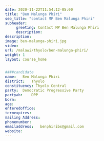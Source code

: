 ```yaml
---
date: 2020-11-22T11:54:12-05:00
title: "Ben Malunga Phiri"
seo_title: "contact MP Ben Malunga Phiri"
subheader:
     greeting: Contact MP Ben Malunga Phiri
     description: 
description: 
image: ben-malunga-phiri.jpg
video: 
url: /malawi/thyolo/ben-malunga-phiri/
weight: 1
layout: course_home


####candidate
name:	Ben Malunga Phiri
district:	Thyolo
constituency: Thyolo Central
party:	Democratic Progressive Party
partyab:	DPP
born:
age: 
enteredoffice:	
termexpires:	
mailing Address:
phonenumber:	
emailaddress:	benphiribs@gmail.com
website:	
---
```


